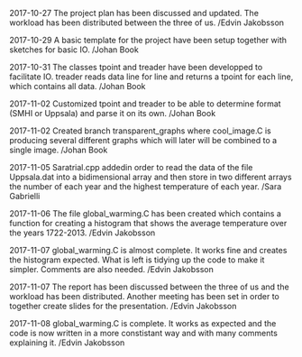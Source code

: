 2017-10-27
The project plan has been discussed and updated. The workload has been distributed between the three of us.
/Edvin Jakobsson

2017-10-29
A basic template for the project have been setup together with sketches for basic IO.
/Johan Book

2017-10-31
The classes tpoint and treader have been developped to facilitate IO. treader reads data line for line and returns a tpoint for each line, which contains all data.
/Johan Book

2017-11-02
Customized tpoint and treader to be able to determine format (SMHI or Uppsala) and parse it on its own.
/Johan Book

2017-11-02
Created branch transparent_graphs where cool_image.C is producing several different graphs which will later will be combined to a single image.
/Johan Book

2017-11-05
Saratrial.cpp addedin order to read the data of the file Uppsala.dat into a bidimensional array and then store in two different arrays the number of each year and the highest temperature of each year.
/Sara Gabrielli

2017-11-06
The file global_warming.C has been created which contains a function for creating a histogram that shows the average temperature over the years 1722-2013.
/Edvin Jakobsson

2017-11-07
global_warming.C is almost complete. It works fine and creates the histogram expected. What is left is tidying up the code to make it simpler. Comments are also needed.
/Edvin Jakobsson

2017-11-07
The report has been discussed between the three of us and the workload has been distributed. Another meeting has been set in order to together create slides for the presentation.
/Edvin Jakobsson

2017-11-08
global_warming.C is complete. It works as expected and the code is now written in a more constistant way and with many comments explaining it.
/Edvin Jakobsson
